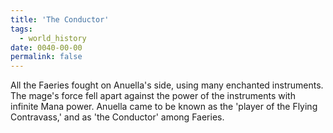 ```yaml
---
title: 'The Conductor'
tags:
  - world_history
date: 0040-00-00
permalink: false
---
```

All the Faeries fought on Anuella's side, using many enchanted instruments. The mage's force fell apart against the power of the instruments with infinite Mana power. Anuella came to be known as the 'player of the Flying Contravass,' and as 'the Conductor' among Faeries.